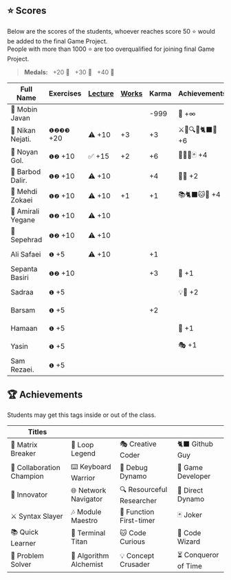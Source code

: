## ⭐ Scores

Below are the scores of the students, whoever reaches score 50 ⭐ would be added to the final Game Project.  
People with more than 1000 ⭐ are too overqualified for joining final Game Project.

> **Medals:** &nbsp; +20 🥉 &nbsp; +30 🥈 &nbsp; +40 🥇

| Full Name         | Exercises  | [Lecture](/RESEARCH.md) | [Works](/works/) | Karma | Achievements    | Total                      |
| ----------------- | ---------- | ----------------------- | ---------------- | ----- | --------------- | -------------------------- |
| 🗿 Mobin Javan    |            |                         |                  | -999  | 💊 +∞           | $${\color{lightgreen}∞}$$  |
| 🥇 Nikan Nejati.  | `❶❷❸❸` +20 | ⚠️ +10                  | +3               | +3    | ⚔️🔁🔍🎯🐈‍⬛🔮 +6 | $${\color{lightgreen}42}$$ |
| 🥈 Noyan Gol.     | `❶❷` +10   | ✅ +15                  | +2               | +6    | 🚀🤝🔮🃏 +4     | $${\color{lightgreen}37}$$ |
| 🥉 Barbod Dalir.  | `❶❷` +10   | ⚠️ +10                  |                  | +4    | 🤝🔁 +2         | $${\color{lightgreen}26}$$ |
| 🥉 Mehdi Zokaei   | `❶❷` +10   | ⚠️ +10                  | +1               | +1    | 📚🐈‍⬛🐱🔮 +4     | $${\color{lightgreen}26}$$ |
| 🥉 Amirali Yegane | `❶❷` +10   | ⚠️ +10                  |                  |       |                 | $${\color{lightgreen}20}$$ |
| 🥉 Sepehrad       | `❶❷` +10   | ⚠️ +10                  |                  |       |                 | $${\color{lightgreen}20}$$ |
| Ali Safaei        | `❶` +5     | ⚠️ +10                  |                  | +1    |                 | $${\color{lightgreen}16}$$ |
| Sepanta Basiri    | `❶❷` +10   |                         |                  | +3    | 🔁 +1           | $${\color{lightgreen}14}$$ |
| Sadraa            | `❶` +5     |                         |                  |       | 💡🤝 +2         | $${\color{lightgreen}7}$$  |
| Barsam            | `❶` +5     |                         |                  | +2    |                 | $${\color{lightgreen}7}$$  |
| Hamaan            | `❶` +5     |                         |                  |       | 🔁 +1           | $${\color{lightgreen}6}$$  |
| Yasin             | `❶` +5     |                         |                  |       | 🎭 +1           | $${\color{lightgreen}6}$$  |
| Sam Rezaei.       | `❶` +5     |                         |                  |       |                 | $${\color{lightgreen}5}$$  |

## 🏆 Achievements

Students may get this tags inside or out of the class.

| Titles                    |                        |                           |                      |
| ------------------------- | ---------------------- | ------------------------- | -------------------- |
| 💊 Matrix Breaker         | 🔁 Loop Legend         | 🎭 Creative Coder         | 🐈‍⬛ Github Guy        |
| 🤝 Collaboration Champion | ⌨️ Keyboard Warrior    | 🐛 Debug Dynamo           | 👾 Game Developer    |
| 🚀 Innovator              | 🌐 Network Navigator   | 🔍 Resourceful Researcher | 🎯 Direct Dynamo     |
| ⚔️ Syntax Slayer          | 🎶 Module Maestro      | 🥇 Function First-timer   | 🃏 Joker             |
| 📚 Quick Learner          | 🔱 Terminal Titan      | 🐱 Code Curious           | 🔮 Code Wizard       |
| 🧩 Problem Solver         | 🧪 Algorithm Alchemist | 💡 Concept Crusader       | ⏳ Conqueror of Time |
